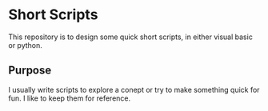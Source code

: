 # Short Scripts

This repository is to design some quick short scripts, in either visual basic or python.

## Purpose

I usually write scripts to explore a conept or try to make something quick for fun. I like to keep them for reference. 
